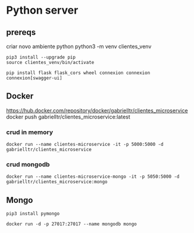 # Python server

## prereqs
        
criar novo ambiente python
    python3 -m venv clientes_venv
    
    
    pip3 install --upgrade pip
    source clientes_venv/bin/activate
    
    pip install flask flask_cors wheel connexion connexion connexion[swagger-ui]
        
        
    
## Docker
    
https://hub.docker.com/repository/docker/gabrielltr/clientes_microservice
    docker push gabrielltr/clientes_microservice:latest
    
### crud in memory
    docker run --name clientes-microservice -it -p 5000:5000 -d gabrielltr/clientes_microservice

### crud mongodb
    docker run --name clientes-microservice-mongo -it -p 5050:5000 -d gabrielltr/clientes_microservice:mongo

## Mongo

    pip3 install pymongo

    docker run -d -p 27017:27017 --name mongodb mongo

